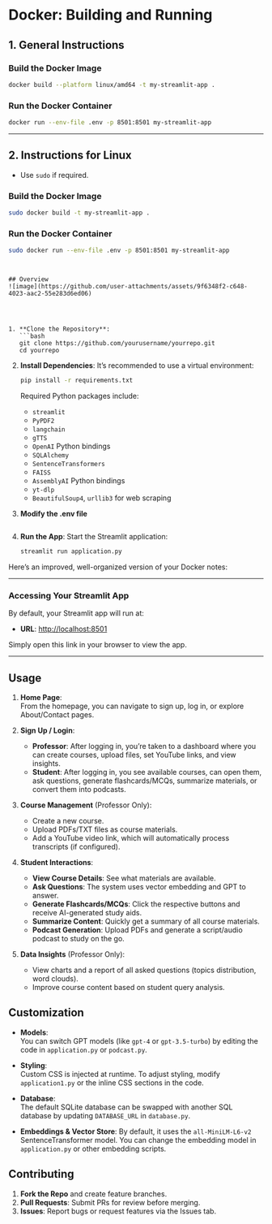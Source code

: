 

# Docker: Building and Running

## 1. General Instructions

### Build the Docker Image
```bash
docker build --platform linux/amd64 -t my-streamlit-app .
```

### **Run the Docker Container**
```bash
docker run --env-file .env -p 8501:8501 my-streamlit-app
```

---

## **2. Instructions for Linux**

- Use `sudo` if required.

### **Build the Docker Image**
```bash
sudo docker build -t my-streamlit-app .
```

### **Run the Docker Container**
```bash
sudo docker run --env-file .env -p 8501:8501 my-streamlit-app
```
```


## Overview
![image](https://github.com/user-attachments/assets/9f6348f2-c648-4023-aac2-55e283d6ed06)




1. **Clone the Repository**:
   ```bash
   git clone https://github.com/yourusername/yourrepo.git
   cd yourrepo
   ```

2. **Install Dependencies**:
   It’s recommended to use a virtual environment:
   ```bash
   pip install -r requirements.txt
   ```

   Required Python packages include:
   - `streamlit`
   - `PyPDF2`
   - `langchain`
   - `gTTS`
   - `OpenAI` Python bindings
   - `SQLAlchemy`
   - `SentenceTransformers`
   - `FAISS`
   - `AssemblyAI` Python bindings
   - `yt-dlp` 
   - `BeautifulSoup4`, `urllib3` for web scraping
3. **Modify the .env file**  
   ```

4. **Run the App**:
   Start the Streamlit application:
   ```bash
   streamlit run application.py
   ```
Here’s an improved, well-organized version of your Docker notes:

---



### **Accessing Your Streamlit App**
By default, your Streamlit app will run at:

   - **URL**: [http://localhost:8501](http://localhost:8501)

Simply open this link in your browser to view the app.

---
## Usage

1. **Home Page**:  
   From the homepage, you can navigate to sign up, log in, or explore About/Contact pages.

2. **Sign Up / Login**:  
   - **Professor**: After logging in, you’re taken to a dashboard where you can create courses, upload files, set YouTube links, and view insights.
   - **Student**: After logging in, you see available courses, can open them, ask questions, generate flashcards/MCQs, summarize materials, or convert them into podcasts.

3. **Course Management** (Professor Only):
   - Create a new course.
   - Upload PDFs/TXT files as course materials.
   - Add a YouTube video link, which will automatically process transcripts (if configured).

4. **Student Interactions**:
   - **View Course Details**: See what materials are available.
   - **Ask Questions**: The system uses vector embedding and GPT to answer.
   - **Generate Flashcards/MCQs**: Click the respective buttons and receive AI-generated study aids.
   - **Summarize Content**: Quickly get a summary of all course materials.
   - **Podcast Generation**: Upload PDFs and generate a script/audio podcast to study on the go.

5. **Data Insights** (Professor Only):
   - View charts and a report of all asked questions (topics distribution, word clouds).
   - Improve course content based on student query analysis.

## Customization

- **Models**:  
  You can switch GPT models (like `gpt-4` or `gpt-3.5-turbo`) by editing the code in `application.py` or `podcast.py`.
  
- **Styling**:  
  Custom CSS is injected at runtime. To adjust styling, modify `application1.py` or the inline CSS sections in the code.

- **Database**:  
  The default SQLite database can be swapped with another SQL database by updating `DATABASE_URL` in `database.py`.

- **Embeddings & Vector Store**:
  By default, it uses the `all-MiniLM-L6-v2` SentenceTransformer model. You can change the embedding model in `application.py` or other embedding scripts.


## Contributing

1. **Fork the Repo** and create feature branches.
2. **Pull Requests**: Submit PRs for review before merging.
3. **Issues**: Report bugs or request features via the Issues tab.
